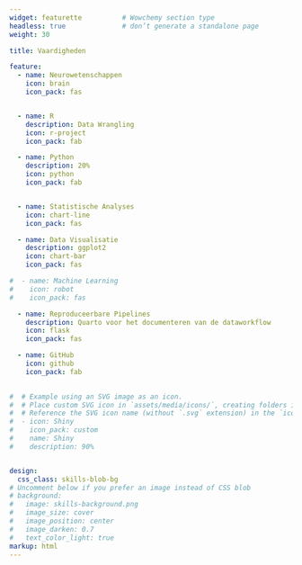 ```yaml
---
widget: featurette          # Wowchemy section type
headless: true              # don’t generate a standalone page
weight: 30

title: Vaardigheden

feature:
  - name: Neurowetenschappen
    icon: brain             
    icon_pack: fas


  - name: R
    description: Data Wrangling
    icon: r-project
    icon_pack: fab

  - name: Python
    description: 20%
    icon: python
    icon_pack: fab


  - name: Statistische Analyses
    icon: chart-line
    icon_pack: fas

  - name: Data Visualisatie
    description: ggplot2
    icon: chart-bar
    icon_pack: fas

#  - name: Machine Learning
#    icon: robot
#    icon_pack: fas

  - name: Reproduceerbare Pipelines
    description: Quarto voor het documenteren van de dataworkflow
    icon: flask
    icon_pack: fas

  - name: GitHub
    icon: github
    icon_pack: fab
    

#  # Example using an SVG image as an icon.
#  # Place custom SVG icon in `assets/media/icons/`, creating folders if necessary.
#  # Reference the SVG icon name (without `.svg` extension) in the `icon` field.
#  - icon: Shiny
#    icon_pack: custom
#    name: Shiny
#    description: 90%


design:
  css_class: skills-blob-bg   
# Uncomment below if you prefer an image instead of CSS blob
# background:
#   image: skills-background.png
#   image_size: cover
#   image_position: center
#   image_darken: 0.7
#   text_color_light: true
markup: html
---
```

